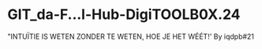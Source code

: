 # GIT_da-F...l-Hub-DigiTOOLB0X.24
"INTUÏTIE IS WETEN ZONDER TE WETEN, HOE JE HET WÉÉT!' By iqdpb#21
